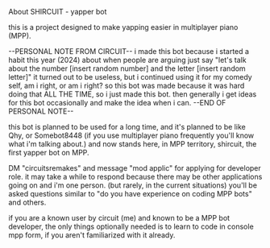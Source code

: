 About SHIRCUIT - yapper bot

this is a project designed to make yapping easier in multiplayer piano (MPP).

--PERSONAL NOTE FROM CIRCUIT--
i made this bot because i started a habit this year (2024) about when people are arguing just say 
"let's talk about the number [insert random number] and the letter [insert random letter]"
it turned out to be useless, but i continued using it for my comedy self, am i right, or am i right?
so this bot was made because it was hard doing that ALL THE TIME, so i just made this bot. then generally i get ideas for this bot occasionally and make the idea when i can.
--END OF PERSONAL NOTE--

this bot is planned to be used for a long time, and it's planned to be like Qhy, or Somebot8448 (if you use multiplayer piano frequently you'll know what i'm talking about.)
and now stands here, in MPP territory, shircuit, the first yapper bot on MPP.

DM "circuitsremakes" and message "mod applic" for applying for developer role. it may take a while to respond because there may be other applications going on and i'm one person.
(but rarely, in the current situations) you'll be asked questions similar to "do you have experience on coding MPP bots" and others.

if you are a known user by circuit (me) and known to be a MPP bot developer, the only things optionally needed is to learn to code in console mpp form,
if you aren't familiarized with it already.
